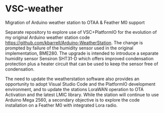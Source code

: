 # VSC-weather
Migration of Arduino weather station to OTAA &amp; Feather M0 support

Separate repository to explore use of VSC+PlatformIO for the evolution of my original Arduino weather station code https://github.com/kbarrell/Arduino-WeatherStation. The change is prompted by failure of the humidity sensor used in the original implementation, BME280. The upgrade is intended to introduce a separate humidity sensor Sensiron SHT31-D which offers improved condensation protection plus a heater circuit that can be used to keep the sensor free of condensation.

The need to update the weatherstation software also provides an opportunity to adopt Visual Studio Code and the PlatformIO development environment, and to update the stations LoraWAN operation to OTA Activation and the latest LMIC library. While the station will continue to use Arduino Mega 2560, a secondary objective is to explore the code installation on a Feather M0 with integrated Lora radio.
